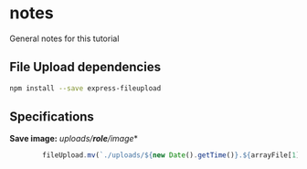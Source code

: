 # notes
General notes for this tutorial

## File Upload dependencies
```bash
npm install --save express-fileupload
```

## Specifications
**Save image:** *uploads/**role**/image** 
```javascript
        fileUpload.mv(`./uploads/${new Date().getTime()}.${arrayFile[1]}`, (err) => { .. })
```